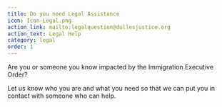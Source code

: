 ```yaml
---
title: Do you need Legal Assistance
icon: Icon-Legal.png
action_link: mailto:legalquestion@dullesjustice.org
action_text: Legal Help
category: legal
order: 1
---
```


Are you or someone you know impacted by the Immigration Executive Order?

Let us know who you are and what you need so that we can put you in contact with
someone who can help.
